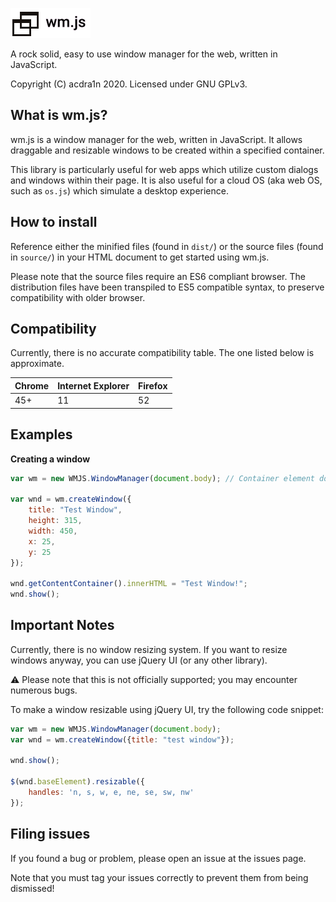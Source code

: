 ![wmjs logo](/res/wmjs-logo-small.png)

A rock solid, easy to use window manager for the web, written in JavaScript.

Copyright (C) acdra1n 2020. Licensed under GNU GPLv3.

## What is wm.js?

wm.js is a window manager for the web, written in JavaScript. It allows draggable and resizable windows to be created within a specified container.

This library is particularly useful for web apps which utilize custom dialogs and windows within their page. It is also useful for a cloud OS (aka web OS, such as `os.js`) which simulate a desktop experience.

## How to install

Reference either the minified files (found in `dist/`) or the source files (found in `source/`) in your HTML document to get started using wm.js.

Please note that the source files require an ES6 compliant browser. The distribution files have been transpiled to ES5 compatible syntax, to preserve compatibility with older browser.

## Compatibility

Currently, there is no accurate compatibility table. The one listed below is approximate.

Chrome | Internet Explorer | Firefox
------ | ----------------- | --------
45+    | 11                | 52

## Examples

**Creating a window**

```javascript
var wm = new WMJS.WindowManager(document.body); // Container element does not have to be limited to `document.body`

var wnd = wm.createWindow({
    title: "Test Window",
    height: 315,
    width: 450,
    x: 25,
    y: 25
});

wnd.getContentContainer().innerHTML = "Test Window!";
wnd.show();
```

## Important Notes

Currently, there is no window resizing system. If you want to resize windows anyway, you can use jQuery UI (or any other library). 

⚠ Please note that this is not officially supported; you may encounter numerous bugs.

To make a window resizable using jQuery UI, try the following code snippet:

```javascript
var wm = new WMJS.WindowManager(document.body);
var wnd = wm.createWindow({title: "test window"});

wnd.show();

$(wnd.baseElement).resizable({
    handles: 'n, s, w, e, ne, se, sw, nw'
});
```

## Filing issues

If you found a bug or problem, please open an issue at the issues page.

Note that you must tag your issues correctly to prevent them from being dismissed!